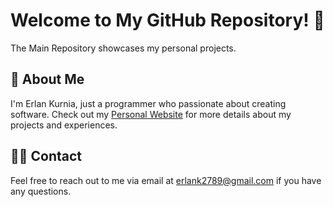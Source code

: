 # Welcome to My GitHub Repository! 👋

The Main Repository showcases my personal projects.

## 🪪 About Me

I'm Erlan Kurnia, just a programmer who passionate about creating software. Check out my [Personal Website](https://erlankurnia.github.io) for more details about my projects and experiences.

## 🙋‍♀️ Contact

Feel free to reach out to me via email at [erlank2789@gmail.com](mailto:erlank2789@gmail.com) if you have any questions.

